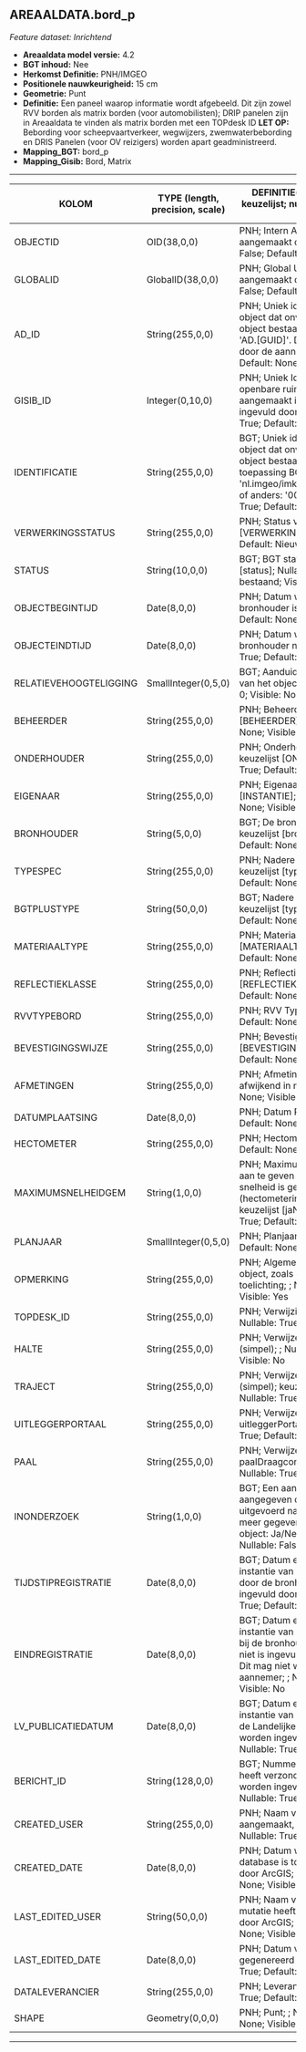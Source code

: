## AREAALDATA.bord_p

*Feature dataset: Inrichtend*


* __Areaaldata model versie:__ 4.2
* __BGT inhoud:__ Nee
* __Herkomst Definitie:__ PNH/IMGEO
* __Positionele nauwkeurigheid:__ 15 cm
* __Geometrie:__ Punt
* __Definitie:__ Een paneel waarop informatie wordt afgebeeld. Dit zijn zowel RVV borden als matrix borden (voor automobilisten);  DRIP panelen zijn in Areaaldata te vinden als matrix borden met een TOPdesk ID
__LET OP:__ Bebording voor scheepvaartverkeer, wegwijzers, zwemwaterbebording en DRIS Panelen (voor OV reizigers) worden apart geadministreerd.
* __Mapping_BGT:__ bord_p
* __Mapping_Gisib:__ Bord, Matrix


***

|__KOLOM__                             |__TYPE (length, precision, scale)__          	          |__DEFINITIE__(oorsprong; beschrijving; keuzelijst; nullable; default; zichtbaar in Areaalviewer)|
|------                          	 |----          	    |-----    |
|OBJECTID                            |OID(38,0,0)           |PNH; Intern ArcGIS Identificatienummer, aangemaakt door ArcGIS; ; Nullable: False; Default: None; Visible: Yes|
|GLOBALID                            |GlobalID(38,0,0)      |PNH; Global Unique Identifier,  aangemaakt door ArcGIS; ; Nullable: False; Default: None; Visible: No|
|AD_ID                               |String(255,0,0)       |PNH; Uniek identificatienummer voor het object dat onveranderlijk is zolang het object bestaat in Areaaldata: in format 'AD.[GUID]'. Dit moet worden ingevuld door de aannemer; ; Nullable: False; Default: None; Visible: Yes|
|GISIB_ID                            |Integer(0,10,0)       |PNH; Uniek Identificatienummer beheer openbare ruimte (GISIB), wordt aangemaakt in GISIB en mag niet worden ingevuld door de aannemer; ; Nullable: True; Default: None; Visible: No|
|IDENTIFICATIE                       |String(255,0,0)       |BGT; Uniek identificatienummer voor het object dat onveranderlijk is zolang het object bestaat: bevat indien van toepassing BGT/IMKL ID in format 'nl.imgeo/imkl.bronhouderscode.LokaalID' of anders: '00000'.LokaalID; ; Nullable: True; Default: None; Visible: No|
|VERWERKINGSSTATUS                   |String(255,0,0)       |PNH; Status van de gegevens; keuzelijst [VERWERKINGSSTATUS]; Nullable: False; Default: Nieuw; Visible: Yes|
|STATUS                              |String(10,0,0)        |BGT; BGT status van het object; keuzelijst [status]; Nullable: False; Default: bestaand; Visible: No|
|OBJECTBEGINTIJD                     |Date(8,0,0)           |PNH; Datum waarop het object bij de bronhouder is ontstaan; ; Nullable: True; Default: None; Visible: Yes|
|OBJECTEINDTIJD                      |Date(8,0,0)           |PNH; Datum waarop het object bij de bronhouder niet meer geldig is; ; Nullable: True; Default: None; Visible: Yes|
|RELATIEVEHOOGTELIGGING              |SmallInteger(0,5,0)   |BGT; Aanduiding voor de relatieve hoogte van het object; ; Nullable: False; Default: 0; Visible: No|
|BEHEERDER                           |String(255,0,0)       |PNH; Beheerder van het object; keuzelijst [BEHEERDER]; Nullable: True; Default: None; Visible: Yes|
|ONDERHOUDER                         |String(255,0,0)       |PNH; Onderhouder van het object; keuzelijst [ONDERHOUDER]; Nullable: True; Default: None; Visible: Yes|
|EIGENAAR                            |String(255,0,0)       |PNH; Eigenaar van het object; keuzelijst [INSTANTIE]; Nullable: True; Default: None; Visible: Yes|
|BRONHOUDER                          |String(5,0,0)         |BGT; De bronhoudercode van het object; keuzelijst [bronhouder]; Nullable: False; Default: None; Visible: No|
|TYPESPEC                            |String(255,0,0)       |PNH; Nadere typering van het object; keuzelijst [typeSpecBRD]; Nullable: True; Default: None; Visible: Yes|
|BGTPLUSTYPE                         |String(50,0,0)        |BGT; Nadere type omschrijving in de BGT; keuzelijst [typeBRD]; Nullable: False; Default: None; Visible: No|
|MATERIAALTYPE                       |String(255,0,0)       |PNH; Materiaalkeuze; keuzelijst [MATERIAALTYPE]; Nullable: True; Default: None; Visible: No|
|REFLECTIEKLASSE                     |String(255,0,0)       |PNH; Reflectieklasse; keuzelijst [REFLECTIEKLASSE]; Nullable: True; Default: None; Visible: Yes|
|RVVTYPEBORD                         |String(255,0,0)       |PNH; RVV Type Bord; ; Nullable: True; Default: None; Visible: Yes|
|BEVESTIGINGSWIJZE                   |String(255,0,0)       |PNH; BevestigingsWijze; keuzelijst [BEVESTIGINGSWIJZE]; Nullable: True; Default: None; Visible: No|
|AFMETINGEN                          |String(255,0,0)       |PNH; Afmeting klasse opgeven, indien afwijkend in mm; ; Nullable: True; Default: None; Visible: No|
|DATUMPLAATSING                      |Date(8,0,0)           |PNH; Datum Plaatsing; ; Nullable: True; Default: None; Visible: No|
|HECTOMETER                          |String(255,0,0)       |PNH; Hectometrering; ; Nullable: True; Default: None; Visible: No|
|MAXIMUMSNELHEIDGEM                  |String(1,0,0)         |PNH; MaximunSnelheidGemeld: veld om aan te geven als de toegestane max. snelheid is gemeld op het (hectometerings)bord: Ja/Nee/Onbekend; keuzelijst [jaNeeOnbekend]; Nullable: True; Default: O; Visible: No|
|PLANJAAR                            |SmallInteger(0,5,0)   |PNH; Planjaar TODO; ; Nullable: True; Default: None; Visible: No|
|OPMERKING                           |String(255,0,0)       |PNH; Algemene opmerking voor het object, zoals een omschrijving of toelichting; ; Nullable: True; Default: None; Visible: Yes|
|TOPDESK_ID                          |String(255,0,0)       |PNH; Verwijzing naar ObjectID TOPdesk; ; Nullable: True; Default: None; Visible: No|
|HALTE                               |String(255,0,0)       |PNH; Verwijzende sleutel naar halte_v (simpel); ; Nullable: True; Default: None; Visible: No|
|TRAJECT                             |String(255,0,0)       |PNH; Verwijzende sleutel naar traject_v (simpel); keuzelijst [TRAJECT_NAAM]; Nullable: True; Default: None; Visible: Yes|
|UITLEGGERPORTAAL                    |String(255,0,0)       |PNH; Verwijzende sleutel naar uitleggerPortaal_l (simpel); ; Nullable: True; Default: None; Visible: No|
|PAAL                                |String(255,0,0)       |PNH; Verwijzende sleutel naar paalDraagconstructie_p (simpel); ; Nullable: True; Default: None; Visible: No|
|INONDERZOEK                         |String(1,0,0)         |BGT; Een aanduiding waarmee wordt aangegeven dat een onderzoek wordt uitgevoerd naar de juistheid van een of meer gegevens van het betreffende object: Ja/Nee; keuzelijst [jaNee]; Nullable: False; Default: N; Visible: No|
|TIJDSTIPREGISTRATIE                 |Date(8,0,0)           |BGT; Datum en tijdstip waarop deze instantie van het object is opgenomen door de bronhouder. Dit mag niet worden ingevuld door de aannemer; ; Nullable: True; Default: None; Visible: No|
|EINDREGISTRATIE                     |Date(8,0,0)           |BGT; Datum en tijdstip waarop deze instantie van het object niet meer geldig is bij de bronhouder. Wanneer deze waarde niet is ingevuld is de instantie nog geldig. Dit mag niet worden ingevuld door de aannemer; ; Nullable: Tru; Default: None; Visible: No|
|LV_PUBLICATIEDATUM                  |Date(8,0,0)           |BGT; Datum en tijdstip waarop deze instantie van het object is opgenomen in de Landelijke Voorziening. Dit mag niet worden ingevuld door de aannemer; ; Nullable: True; Default: None; Visible: No|
|BERICHT_ID                          |String(128,0,0)       |BGT; Nummer van het bericht dat PNH heeft verzonden naar LV. Dit mag niet worden ingevuld door de aannemer; ; Nullable: True; Default: None; Visible: No|
|CREATED_USER                        |String(255,0,0)       |PNH; Naam van gebruiker die de rij heeft aangemaakt, gegenereerd door ArcGIS; ; Nullable: True; Default: None; Visible: No|
|CREATED_DATE                        |Date(8,0,0)           |PNH; Datum waarop de rij aan de database is toegevoegd, gegenereerd door ArcGIS; ; Nullable: True; Default: None; Visible: No|
|LAST_EDITED_USER                    |String(50,0,0)        |PNH; Naam van gebruiker die de laatste mutatie heeft doorgevoerd, gegenereerd door ArcGIS; ; Nullable: True; Default: None; Visible: No|
|LAST_EDITED_DATE                    |Date(8,0,0)           |PNH; Datum van de laatste mutatie, gegenereerd door ArcGIS; ; Nullable: True; Default: None; Visible: No|
|DATALEVERANCIER                     |String(255,0,0)       |PNH; Leverancier van de data; ; Nullable: True; Default: None; Visible: No|
|SHAPE                               |Geometry(0,0,0)       |PNH; Punt; ; Nullable: False; Default: None; Visible: Yes|

***
